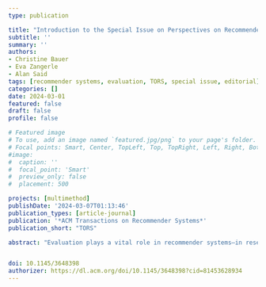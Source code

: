 ```yaml
---
type: publication

title: "Introduction to the Special Issue on Perspectives on Recommender Systems Evaluation"
subtitle: ''
summary: ''
authors:
- Christine Bauer
- Eva Zangerle
- Alan Said
tags: [recommender systems, evaluation, TORS, special issue, editorial]
categories: []
date: 2024-03-01
featured: false
draft: false
profile: false

# Featured image
# To use, add an image named `featured.jpg/png` to your page's folder.
# Focal points: Smart, Center, TopLeft, Top, TopRight, Left, Right, BottomLeft, Bottom, BottomRight.
#image:
#  caption: ''
#  focal_point: 'Smart'
#  preview_only: false
#  placement: 500

projects: [multimethod]
publishDate: '2024-03-07T01:13:46'
publication_types: [article-journal]
publication: '*ACM Transactions on Recommender Systems*'
publication_short: "TORS"

abstract: "Evaluation plays a vital role in recommender systems—in research and practice—whether for confirming algorithmic concepts or assessing the operational validity of designs and applications. It may span the evaluation of early ideas and approaches up to elaborate implementations of systems integrated into everyday product settings; it may target a wide spectrum of different factors being evaluated. In this special issue, we explore recommender systems evaluation—theory and practice—while considering a diverse set of perspectives. These include recommender systems purposes, stakeholders, methodological approaches, and consequences. The collection of papers in this special issue offers insightful analyses of current recommender system evaluation practices, acknowledging their limitations, and setting out future research directions. As recommender systems evolve, the need for adequate evaluation methods and approaches increases. This special issue sheds light on areas undergoing development or requiring added attention from the research and practitioner communities in recommender systems. The compilation serves as a call to the recommender systems research community, motivating continued research and exploration of evaluation metrics, methods, and strategies."


doi: 10.1145/3648398
authorizer: https://dl.acm.org/doi/10.1145/3648398?cid=81453628934
---
```

